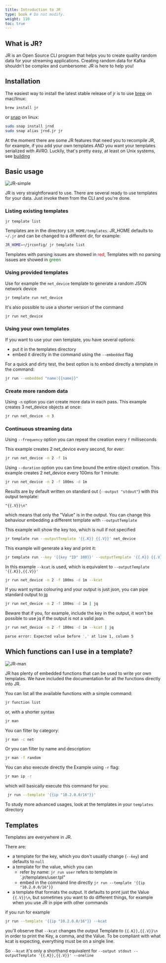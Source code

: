 ```yaml
---
title: Introduction to JR
type: book # Do not modify.
weight: 110
toc: true
---
```


## What is JR?

JR is an Open Source CLI program that helps you to create quality random data for your streaming applications.
Creating random data for Kafka shouldn't be complex and cumbersome: JR is here to help you!

## Installation

The easiest way to install the latest stable release of jr is to use [brew](https://formulae.brew.sh/formula/jr) on mac/linux:

```bash
brew install jr
```

or [snap](https://snapcraft.io/jrnd) on linux:

```bash
sudo snap install jrnd
sudo snap alias jrnd.jr jr
```

At the moment there are some JR features that need you to recompile JR, for example, if you add your own templates _AND_ you want your templates serialized with AVRO. 
Luckily, that's pretty easy, at least on Unix systems, see [building](https://jrnd.io/docs/building/)

## Basic usage

![JR-simple](https://user-images.githubusercontent.com/89472/229626362-70ddc95d-1090-4746-a20a-fbffba4193cd.gif)

JR is very straightforward to use. There are several ready to use templates for your data.
Just invoke them from the CLI and you're done.

### Listing existing templates
```bash
jr template list
````
Templates are in the directory `$JR_HOME/templates`. JR_HOME defaults to `~/.jr` and can be changed to a different dir, for example:

```bash
JR_HOME=~/jrconfig/ jr template list
````
Templates with parsing issues are showed in <font color='red'>red</font>, Templates with no parsing issues are showed in <font color='green'>green</font>

### Using provided templates

Use for example the `net_device` template to generate a random JSON network device

```bash
jr template run net_device
```

It's also possible to use a shorter version of the command

```bash
jr run net_device
```

### Using your own templates

If you want to use your own template, you have several options:

- put it in the templates directory
- embed it directly in the command using the `--embedded` flag

For a quick and dirty test, the best option is to embed directly a template in the command:

```bash
jr run --embedded "name:{{name}}"
```

### Create more random data

Using `-n` option you can create more data in each pass.
This example creates 3 net_device objects at once:

```bash
jr run net_device -n 3
```
### Continuous streaming data

Using `--frequency` option you can repeat the creation every `f` milliseconds

This example creates 2 net_device every second, for ever:

```bash
jr run net_device -n 2 -f 1s 
```

Using `--duration` option you can time bound the entire object creation.
This example creates 2 net_device every 100ms for 1 minute:

```bash
jr run net_device -n 2 -f 100ms -d 1m
```

Results are by default written on standard out (`--output "stdout"`) with this output template:

```
"{{.V}}\n"
```

which means that only the "Value" is in the output. You can change this behaviour embedding a different template with `--outputTemplate`

This example will show the key too, which is null if not specified
```bash
jr template run --outputTemplate '{{.K}} {{.V}}' net_device 
```

This example will generate a key and print it:
```bash
jr template run --key '{{key "ID" 100}}' --outputTemplate '{{.K}} {{.V}}' net_device
```

In this example ```--kcat``` is used, which is equivalent to ```--outputTemplate '{{.K}},{{.V}}'```

```bash
jr run net_device -n 2 -f 100ms -d 1m --kcat
```

If you want syntax colouring and your output is just json, you can pipe standard output to [jq](https://jqlang.github.io/jq/)

```bash
jr run net_device -n 2 -f 100ms -d 1m | jq
```
Beware that if you, for example, include the key in the output, it won't be possible to use jq if the output is not a valid json.
```bash
jr run net_device -n 2 -f 100ms -d 1m --kcat | jq

parse error: Expected value before ',' at line 1, column 5
```

## Which functions can I use in a template?

![JR-man](https://user-images.githubusercontent.com/89472/229628592-68619ec7-2b1d-4704-8c76-ba59bb82579d.gif)

JR has plenty of embedded functions that can be used to write yor own templates.
We have included the documentation for all the functions directly into JR.

You can list all the available functions with a simple command:

```bash
jr function list
```

or, with a shorter syntax

```bash
jr man
```

You can filter by category:
```bash
jr man -c net
```
Or you can filter by name and description:
```bash
jr man -f random
```
You can also execute directly the Example using `-r` flag:

```bash
jr man ip -r
```
which will basically execute this command for you:

```bash
 jr run --template '{{ip "10.2.0.0/16"}}'
 ```
To study more advanced usages, look at the templates in your `templates` directory

## Templates

Templates are everywhere in JR.

There are:

- a template for the key, which you don't usually change (`--key`) and defaults to `null`
- a template for the value, which you can
  - refer by name: `jr run user` refers to template in `.jr/templates/user.tpl"
  - embed in the command line directly `jr run --template '{{ip "10.2.0.0/16"}}`
- a template that formats the output. It defaults to print just the Value `{{.V}}\n`, but sometimes you want to do different things, for example when you use JR in pipe with other commands

if you run for example

```bash 
jr run --template '{{ip "10.2.0.0/16"}} --kcat
```
you'll observe that `--kcat` changes the output Template to `{{.K}},{{.V}}\n` in order to print the Key, a comma, and the Value. 
To be compliant with what kcat is expecting, everything must be on a single line.

So `--kcat` it's only a shorthand equivalent for `--output stdout --outputTemplate '{{.K}},{{.V}}' --oneline`
